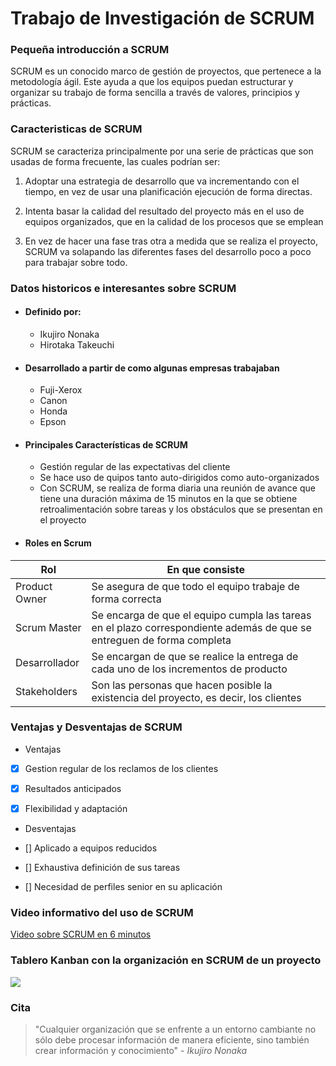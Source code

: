 # Trabajo de Investigación de SCRUM

### Pequeña introducción a SCRUM

SCRUM es un conocido marco de gestión de proyectos, que pertenece a la metodología ágil. Este ayuda a que los equipos puedan estructurar y organizar su trabajo de forma sencilla a través de valores, principios y prácticas.

### Caracteristicas de SCRUM

SCRUM se caracteriza principalmente por una serie de prácticas que son usadas de forma frecuente, las cuales podrían ser:

1. Adoptar una estrategia de desarrollo que va incrementando con el tiempo, en vez de usar una planificación  ejecución de forma directas.

2. Intenta basar la calidad del resultado del proyecto más en el uso de equipos organizados, que en la calidad de los procesos que se emplean

3. En vez de hacer una fase tras otra a medida que se realiza el proyecto, SCRUM va solapando las diferentes fases del desarrollo poco a poco para trabajar sobre todo.

### Datos historicos e interesantes sobre SCRUM

* #### Definido por:

    * Ikujiro Nonaka
    * Hirotaka Takeuchi

* #### Desarrollado a partir de como algunas empresas trabajaban

    * Fuji-Xerox
    * Canon
    * Honda 
    * Epson

* #### Principales Características de SCRUM

    - Gestión regular de las expectativas del cliente
    - Se hace uso de quipos tanto auto-dirigidos como auto-organizados
    - Con SCRUM, se realiza de forma diaria una reunión de avance que tiene una duración máxima de 15 minutos en la que se obtiene retroalimentación sobre tareas y los obstáculos que se presentan en el proyecto

* #### Roles en Scrum

|Rol|En que consiste|
|------|-------------|
|Product Owner |Se asegura de que todo el equipo trabaje de forma correcta | 
|Scrum Master |Se encarga de que el equipo cumpla las tareas en el plazo correspondiente además de que se entreguen de forma completa|
|Desarrollador |Se encargan de que se realice la entrega de cada uno de los incrementos de producto|
|Stakeholders |Son las personas que hacen posible la existencia del proyecto, es decir, los clientes|

### Ventajas y Desventajas de SCRUM

* Ventajas 

- [X] Gestion regular de los reclamos de los clientes

- [X] Resultados anticipados

- [X] Flexibilidad y adaptación

* Desventajas

- [] Aplicado a equipos reducidos

- [] Exhaustiva definición de sus tareas

- [] Necesidad de perfiles senior en su aplicación

### Video informativo del uso de SCRUM

[Video sobre SCRUM en 6 minutos ](https://www.youtube.com/watch?v=HhC75IonpOU&pp=ygUPY29tbyB1c2FyIFNDUlVN)

### Tablero Kanban con la organización en SCRUM de un proyecto

![](https://imgs.search.brave.com/tDj6a1JkfFL1v6ZXIirutoj9bEgE__tXGdnqmRzgOAI/rs:fit:860:0:0/g:ce/aHR0cHM6Ly9hc3Nl/dHMuYXNhbmEuYml6/L3RyYW5zZm9ybS9m/YzA1NTM3NC1kNzdm/LTQ5NzYtOWY1ZC0z/Y2E1OTE5ODEwNmYv/aW5saW5lLXdoYXQt/aXMtc2NydW0tMS0y/eD9pbz10cmFuc2Zv/cm06ZmlsbCx3aWR0/aDoxNjgwJmZvcm1h/dD13ZWJw)

### Cita

> "Cualquier organización que se enfrente a un entorno cambiante no sólo debe procesar información de manera eficiente, sino también crear información y conocimiento" - *Ikujiro Nonaka*